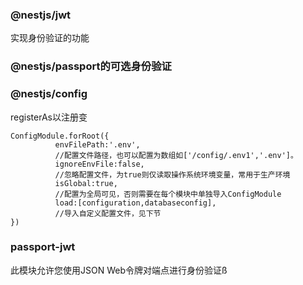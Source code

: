 ### @nestjs/jwt
实现身份验证的功能
### @nestjs/passport的可选身份验证

### @nestjs/config 
registerAs以注册变
```
ConfigModule.forRoot({
          envFilePath:'.env', 
          //配置文件路径，也可以配置为数组如['/config/.env1','.env']。
          ignoreEnvFile:false, 
          //忽略配置文件，为true则仅读取操作系统环境变量，常用于生产环境
          isGlobal:true,       
          //配置为全局可见，否则需要在每个模块中单独导入ConfigModule
          load:[configuration,databaseconfig],
          //导入自定义配置文件，见下节
})
 ```
### passport-jwt
此模块允许您使用JSON Web令牌对端点进行身份验证ß